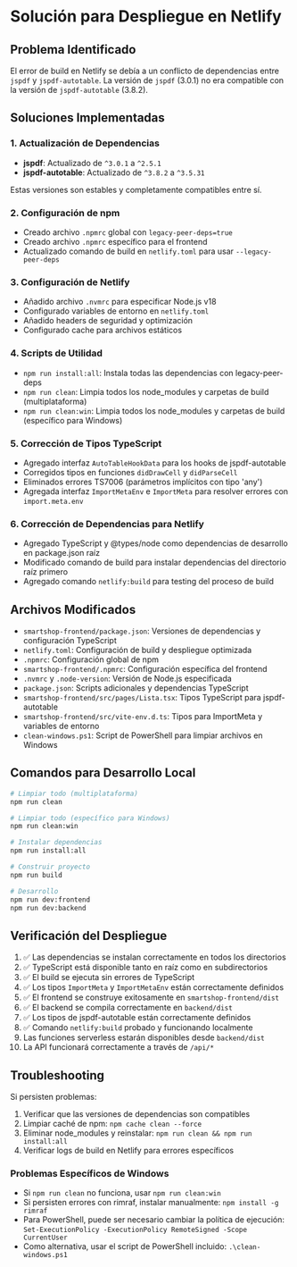 # Solución para Despliegue en Netlify

## Problema Identificado
El error de build en Netlify se debía a un conflicto de dependencias entre `jspdf` y `jspdf-autotable`. La versión de `jspdf` (3.0.1) no era compatible con la versión de `jspdf-autotable` (3.8.2).

## Soluciones Implementadas

### 1. Actualización de Dependencias
- **jspdf**: Actualizado de `^3.0.1` a `^2.5.1`
- **jspdf-autotable**: Actualizado de `^3.8.2` a `^3.5.31`

Estas versiones son estables y completamente compatibles entre sí.

### 2. Configuración de npm
- Creado archivo `.npmrc` global con `legacy-peer-deps=true`
- Creado archivo `.npmrc` específico para el frontend
- Actualizado comando de build en `netlify.toml` para usar `--legacy-peer-deps`

### 3. Configuración de Netlify
- Añadido archivo `.nvmrc` para especificar Node.js v18
- Configurado variables de entorno en `netlify.toml`
- Añadido headers de seguridad y optimización
- Configurado cache para archivos estáticos

### 4. Scripts de Utilidad
- `npm run install:all`: Instala todas las dependencias con legacy-peer-deps
- `npm run clean`: Limpia todos los node_modules y carpetas de build (multiplataforma)
- `npm run clean:win`: Limpia todos los node_modules y carpetas de build (específico para Windows)

### 5. Corrección de Tipos TypeScript
- Agregado interfaz `AutoTableHookData` para los hooks de jspdf-autotable
- Corregidos tipos en funciones `didDrawCell` y `didParseCell`
- Eliminados errores TS7006 (parámetros implícitos con tipo 'any')
- Agregada interfaz `ImportMetaEnv` e `ImportMeta` para resolver errores con `import.meta.env`

### 6. Corrección de Dependencias para Netlify
- Agregado TypeScript y @types/node como dependencias de desarrollo en package.json raíz
- Modificado comando de build para instalar dependencias del directorio raíz primero
- Agregado comando `netlify:build` para testing del proceso de build

## Archivos Modificados
- `smartshop-frontend/package.json`: Versiones de dependencias y configuración TypeScript
- `netlify.toml`: Configuración de build y despliegue optimizada
- `.npmrc`: Configuración global de npm
- `smartshop-frontend/.npmrc`: Configuración específica del frontend
- `.nvmrc` y `.node-version`: Versión de Node.js especificada
- `package.json`: Scripts adicionales y dependencias TypeScript
- `smartshop-frontend/src/pages/Lista.tsx`: Tipos TypeScript para jspdf-autotable
- `smartshop-frontend/src/vite-env.d.ts`: Tipos para ImportMeta y variables de entorno
- `clean-windows.ps1`: Script de PowerShell para limpiar archivos en Windows

## Comandos para Desarrollo Local
```bash
# Limpiar todo (multiplataforma)
npm run clean

# Limpiar todo (específico para Windows)
npm run clean:win

# Instalar dependencias
npm run install:all

# Construir proyecto
npm run build

# Desarrollo
npm run dev:frontend
npm run dev:backend
```

## Verificación del Despliegue
1. ✅ Las dependencias se instalan correctamente en todos los directorios
2. ✅ TypeScript está disponible tanto en raíz como en subdirectorios
3. ✅ El build se ejecuta sin errores de TypeScript
4. ✅ Los tipos `ImportMeta` y `ImportMetaEnv` están correctamente definidos
5. ✅ El frontend se construye exitosamente en `smartshop-frontend/dist`
6. ✅ El backend se compila correctamente en `backend/dist`
7. ✅ Los tipos de jspdf-autotable están correctamente definidos
8. ✅ Comando `netlify:build` probado y funcionando localmente
9. Las funciones serverless estarán disponibles desde `backend/dist`
10. La API funcionará correctamente a través de `/api/*`

## Troubleshooting
Si persisten problemas:
1. Verificar que las versiones de dependencias son compatibles
2. Limpiar caché de npm: `npm cache clean --force`
3. Eliminar node_modules y reinstalar: `npm run clean && npm run install:all`
4. Verificar logs de build en Netlify para errores específicos

### Problemas Específicos de Windows
- Si `npm run clean` no funciona, usar `npm run clean:win`
- Si persisten errores con rimraf, instalar manualmente: `npm install -g rimraf`
- Para PowerShell, puede ser necesario cambiar la política de ejecución: `Set-ExecutionPolicy -ExecutionPolicy RemoteSigned -Scope CurrentUser`
- Como alternativa, usar el script de PowerShell incluido: `.\clean-windows.ps1` 
